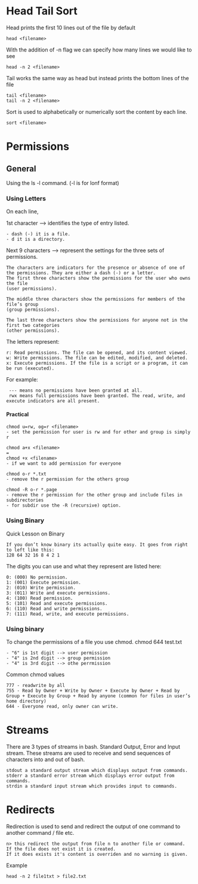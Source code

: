 # Head Tail Sort

Head prints the first 10 lines out of the file by default
```
head <filename>
```
With the addition of -n flag we can specify how many lines we would like to see
```
head -n 2 <filename>
```
Tail works the same way as head but instead prints the bottom lines of the file
```
tail <filename>
tail -n 2 <filename>
```
Sort is used to alphabetically or numerically sort the content by each line.
```
sort <filename>
```

# Permissions
## General
Using the ls -l command. (-l is for lonf format)


### Using Letters
On each line, 

1st character —> identifies the type of entry listed. 
```
- dash (-) it is a file. 
- d it is a directory.
```

Next 9 characters —> represent the settings for the three sets of permissions.
```
The characters are indicators for the presence or absence of one of the permissions. They are either a dash (-) or a letter.
The first three characters show the permissions for the user who owns the file 
(user permissions).

The middle three characters show the permissions for members of the file’s group 
(group permissions).

The last three characters show the permissions for anyone not in the first two categories
(other permissions).
```

The letters represent:
```
r: Read permissions. The file can be opened, and its content viewed.
w: Write permissions. The file can be edited, modified, and deleted.
x: Execute permissions. If the file is a script or a program, it can be run (executed).
```

For example:
```
 --- means no permissions have been granted at all.
 rwx means full permissions have been granted. The read, write, and execute indicators are all present.
```
#### Practical
```
chmod u=rw, og=r <filename>
- set the permission for user is rw and for other and group is simply r
```
```
chmod a+x <filename>
=
chmod +x <filename>
- if we want to add permission for everyone
```
```
chmod o-r *.txt
- remove the r permission for the others group
```
```
chmod -R o-r *.page
- remove the r permission for the other group and include files in subdirectories
- for subdir use the -R (recursive) option.
```

### Using Binary
Quick Lesson on Binary
```
If you don’t know binary its actually quite easy. It goes from right to left like this:
128 64 32 16 8 4 2 1
```

The digits you can use and what they represent are listed here:
```
0: (000) No permission.
1: (001) Execute permission.
2: (010) Write permission.
3: (011) Write and execute permissions.
4: (100) Read permission.
5: (101) Read and execute permissions.
6: (110) Read and write permissions.
7: (111) Read, write, and execute permissions.
```

### Using binary
To change the permissions of a file you use chmod.
chmod 644 test.txt
```
- "6" is 1st digit --> user permission
- "4" is 2nd digit --> group permission
- "4" is 3rd digit --> othe perrmission
```

Common chmod values
```
777 - readwrite by all 
755 - Read by Owner + Write by Owner + Execute by Owner + Read by Group + Execute by Group + Read by anyone (common for files in user’s home directory) 
644 - Everyone read, only owner can write.
```
# Streams

There are 3 types of streams in bash. Standard Output, Error and Input stream. These streams are used to receive and send sequences of characters into and out of bash.
```
stdout a standard output stream which displays output from commands.
stderr a standard error stream which displays error output from commands.
strdin a standard input stream which provides input to commands.
```
# Redirects

Redirection is used to send and redirect the output of one command to another command / file etc.
```
n> this redirect the output from file n to another file or command.
If the file does not exist it is created.
If it does exists it's content is overriden and no warning is given.
```
Example
```
head -n 2 file1txt > file2.txt
```
